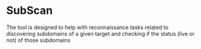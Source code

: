 # SubScan
The tool is designed to help with reconnaissance tasks related to discovering subdomains of a given target and checking if the status (live or not) of those subdomains
